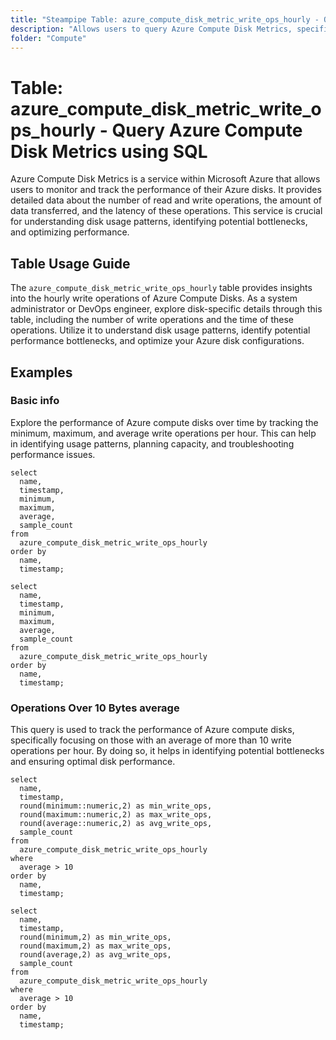 ```yaml
---
title: "Steampipe Table: azure_compute_disk_metric_write_ops_hourly - Query Azure Compute Disk Metrics using SQL"
description: "Allows users to query Azure Compute Disk Metrics, specifically the hourly write operations, providing insights into disk usage patterns and potential anomalies."
folder: "Compute"
---
```


# Table: azure_compute_disk_metric_write_ops_hourly - Query Azure Compute Disk Metrics using SQL

Azure Compute Disk Metrics is a service within Microsoft Azure that allows users to monitor and track the performance of their Azure disks. It provides detailed data about the number of read and write operations, the amount of data transferred, and the latency of these operations. This service is crucial for understanding disk usage patterns, identifying potential bottlenecks, and optimizing performance.

## Table Usage Guide

The `azure_compute_disk_metric_write_ops_hourly` table provides insights into the hourly write operations of Azure Compute Disks. As a system administrator or DevOps engineer, explore disk-specific details through this table, including the number of write operations and the time of these operations. Utilize it to understand disk usage patterns, identify potential performance bottlenecks, and optimize your Azure disk configurations.

## Examples

### Basic info
Explore the performance of Azure compute disks over time by tracking the minimum, maximum, and average write operations per hour. This can help in identifying usage patterns, planning capacity, and troubleshooting performance issues.

```sql+postgres
select
  name,
  timestamp,
  minimum,
  maximum,
  average,
  sample_count
from
  azure_compute_disk_metric_write_ops_hourly
order by
  name,
  timestamp;
```

```sql+sqlite
select
  name,
  timestamp,
  minimum,
  maximum,
  average,
  sample_count
from
  azure_compute_disk_metric_write_ops_hourly
order by
  name,
  timestamp;
```

### Operations Over 10 Bytes average
This query is used to track the performance of Azure compute disks, specifically focusing on those with an average of more than 10 write operations per hour. By doing so, it helps in identifying potential bottlenecks and ensuring optimal disk performance.

```sql+postgres
select
  name,
  timestamp,
  round(minimum::numeric,2) as min_write_ops,
  round(maximum::numeric,2) as max_write_ops,
  round(average::numeric,2) as avg_write_ops,
  sample_count
from
  azure_compute_disk_metric_write_ops_hourly
where
  average > 10
order by
  name,
  timestamp;
```

```sql+sqlite
select
  name,
  timestamp,
  round(minimum,2) as min_write_ops,
  round(maximum,2) as max_write_ops,
  round(average,2) as avg_write_ops,
  sample_count
from
  azure_compute_disk_metric_write_ops_hourly
where
  average > 10
order by
  name,
  timestamp;
```